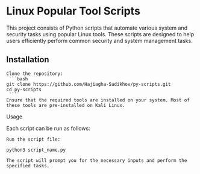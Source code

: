 # Linux Popular Tool Scripts

This project consists of Python scripts that automate various system and security tasks using popular Linux tools. These scripts are designed to help users efficiently perform common security and system management tasks.

## Installation

    Clone the repository:
     ```bash
    git clone https://github.com/Hajiagha-Sadikhov/py-scripts.git
    cd py-scripts
     ```
    Ensure that the required tools are installed on your system. Most of these tools are pre-installed on Kali Linux.

Usage

Each script can be run as follows:

    Run the script file:

    python3 script_name.py

    The script will prompt you for the necessary inputs and perform the specified tasks.


